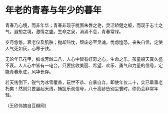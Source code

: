 # 年老的青春与年少的暮年

青春乃心境，而非年华；青春非现于桃面朱唇之艳，灵活矫健之躯，而现于志士之气，遐想之境，激情之盛。生命之泉，涓涌不息，青春常绿。

岁月悠悠，衰老仅及肌肤；抛却热忱，颓废必至灵魂。忧虑惶恐，丧失自信，定使人气死如灰，心寒于铁。

无论年已花甲，抑或芳龄二八，人心中皆有好奇之心，生命之乐，孩童般天真久盛不衰。人人心中皆有一电台，只要接收美丽、希望、欢乐、勇气和力量的信号，定能青春永驻，风华长存。

若天线倒下，锐气为冰雪覆盖，玩世不恭、自暴自弃，即使年仅二十，实已垂垂老朽矣！然则只要竖起天线，捕捉乐观信号，八十高龄告别尘寰时，你仍会非常年轻。

（王欣伟摘自豆瓣网）